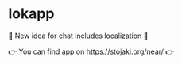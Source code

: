 # lokapp
📢 New idea for chat includes localization 📌

👉 You can find app on https://stojaki.org/near/ 👉
